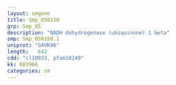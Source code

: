 ```yaml
---
layout: smgene
title: Smp_058150
grp: Smp_05
description: "NADH dehydrogenase (ubiquinone) 1 beta"
smp: Smp_058150.1
uniprot: "G4VK46"
length:   642
cdd: "cl10933, pfam10249"
kk: K03966
categories: sm
---
```

